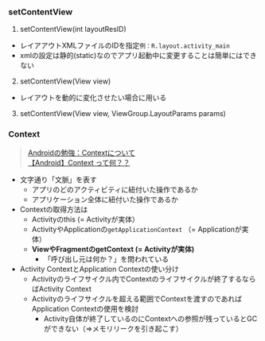 ### setContentView
1. setContentView(int layoutResID)
- レイアアウトXMLファイルのIDを指定```例：R.layout.activity_main```
- xmlの設定は静的(static)なのでアプリ起動中に変更することは簡単にはできない
2. setContentView(View view)
- レイアウトを動的に変化させたい場合に用いる
3. setContentView(View view, ViewGroup.LayoutParams params)

### Context
> [Androidの勉強：Contextについて](https://qiita.com/iduchikun/items/34b3ae26cfc438e7e5dc)  
> [【Android】Context って何？？](https://qiita.com/tkmd35/items/e6abeed6ac68cbac09ed)

- 文字通り「文脈」を表す
  - アプリのどのアクティビティに紐付いた操作であるか
  - アプリケーション全体に紐付いた操作であるか
- Contextの取得方法は
  - Activityのthis (= Activityが実体）
  - ActivityやApplicationの`getApplicationContext` （= Applicationが実体）
  - **ViewやFragmentのgetContext (= Activityが実体)**
    - 「呼び出し元は何か？」を問われている
- Activity ContextとApplication Contextの使い分け
  - Activityのライフサイクル内でContextのライフサイクルが終了するならばActivity Context
  - Activityのライフサイクルを超える範囲でContextを渡すのであればApplication Contextの使用を検討
    - Activity自体が終了しているのにContextへの参照が残っているとGCができない（⇒メモリリークを引き起こす）
